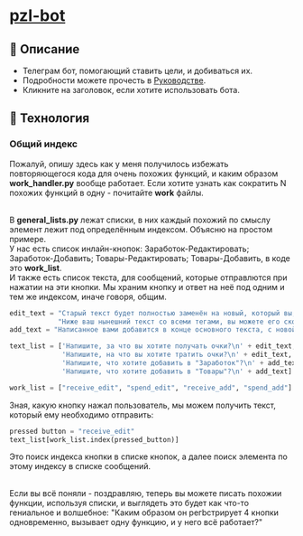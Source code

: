 # [pzl-bot](https://t.me/lapzlbot)
## 📕 Описание
* Телеграм бот, помогающий ставить цели, и добиваться их.
* Подробности можете прочесть в [Руководстве](https://telegra.ph/CHto-takoe-pzl-bot-08-23).
* Кликните на заголовок, если хотите использовать бота.

## 🔧 Технология
### Общий индекс
Пожалуй, опишу здесь как у меня получилось избежать повторяющегося кода для очень похожих функций, и каким образом **work_handler.py** вообще работает. 
Если хотите узнать как сократить N похожих функций в одну - почитайте **work** файлы.<br><br>

В **general_lists.py** лежат списки, в них каждый похожий по смыслу элемент лежит под определённым индексом. Объясню на простом примере. <br>
У нас есть список инлайн-кнопок: Заработок-Редактировать; Заработок-Добавить; Товары-Редактировать; Товары-Добавить, в коде это **work_list**. <br>
И также есть список текста, для сообщений, которые отправлются при нажатии на эти кнопки. Мы храним кнопку и ответ на неё под одним и тем же индексом, иначе говоря, общим.

```python
edit_text = "Старый текст будет полностью заменён на новый, который вы, сейчас, отправите боту.\n"\
            "Ниже ваш нынешний текст со всеми тегами, вы можете его скопировать, внести правки, и отправить боту."
add_text = "Написанное вами добавится в конце основного текста, с новой строчки."

text_list = ['Напишите, за что вы хотите получать очки?\n' + edit_text,
             'Напишите, на что вы хотите тратить очки?\n' + edit_text,
             'Напишите, что хотите добавить в "Заработок"?\n' + add_text,
             'Напишите, что хотите добавить в "Товары"?\n' + add_text]

work_list = ["receive_edit", "spend_edit", "receive_add", "spend_add"]
```

Зная, какую кнопку нажал пользователь, мы можем получить текст, который ему необходимо отправить: <br>
```python
pressed button = "receive_edit"
text_list[work_list.index(pressed_button)] 
``` 
Это поиск индекса кнопки в списке кнопок, а далее поиск элемента по этому индексу в списке сообщений. <br><br>

Если вы всё поняли - поздравляю, теперь вы можете писать похожии функции, используя списки, и выглядеть это будет как что-то гениальное и волшебное: "Каким образом он регbстрирует 4 кнопки одновременно, вызывает одну функцию, и у него всё работает?"

